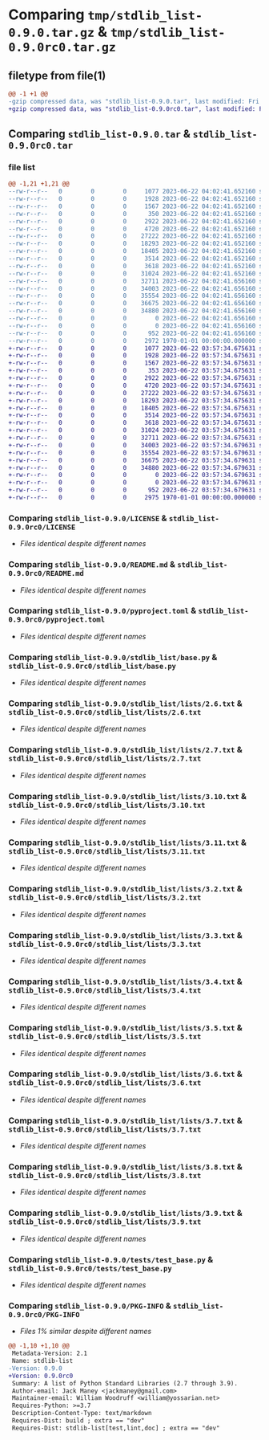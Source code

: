 # Comparing `tmp/stdlib_list-0.9.0.tar.gz` & `tmp/stdlib_list-0.9.0rc0.tar.gz`

## filetype from file(1)

```diff
@@ -1 +1 @@
-gzip compressed data, was "stdlib_list-0.9.0.tar", last modified: Fri Jan  1 00:00:00 2016, max compression
+gzip compressed data, was "stdlib_list-0.9.0rc0.tar", last modified: Fri Jan  1 00:00:00 2016, max compression
```

## Comparing `stdlib_list-0.9.0.tar` & `stdlib_list-0.9.0rc0.tar`

### file list

```diff
@@ -1,21 +1,21 @@
--rw-r--r--   0        0        0     1077 2023-06-22 04:02:41.652160 stdlib_list-0.9.0/LICENSE
--rw-r--r--   0        0        0     1928 2023-06-22 04:02:41.652160 stdlib_list-0.9.0/README.md
--rw-r--r--   0        0        0     1567 2023-06-22 04:02:41.652160 stdlib_list-0.9.0/pyproject.toml
--rw-r--r--   0        0        0      350 2023-06-22 04:02:41.652160 stdlib_list-0.9.0/stdlib_list/__init__.py
--rw-r--r--   0        0        0     2922 2023-06-22 04:02:41.652160 stdlib_list-0.9.0/stdlib_list/base.py
--rw-r--r--   0        0        0     4720 2023-06-22 04:02:41.652160 stdlib_list-0.9.0/stdlib_list/lists/2.6.txt
--rw-r--r--   0        0        0    27222 2023-06-22 04:02:41.652160 stdlib_list-0.9.0/stdlib_list/lists/2.7.txt
--rw-r--r--   0        0        0    18293 2023-06-22 04:02:41.652160 stdlib_list-0.9.0/stdlib_list/lists/3.10.txt
--rw-r--r--   0        0        0    18405 2023-06-22 04:02:41.652160 stdlib_list-0.9.0/stdlib_list/lists/3.11.txt
--rw-r--r--   0        0        0     3514 2023-06-22 04:02:41.652160 stdlib_list-0.9.0/stdlib_list/lists/3.2.txt
--rw-r--r--   0        0        0     3618 2023-06-22 04:02:41.652160 stdlib_list-0.9.0/stdlib_list/lists/3.3.txt
--rw-r--r--   0        0        0    31024 2023-06-22 04:02:41.652160 stdlib_list-0.9.0/stdlib_list/lists/3.4.txt
--rw-r--r--   0        0        0    32711 2023-06-22 04:02:41.656160 stdlib_list-0.9.0/stdlib_list/lists/3.5.txt
--rw-r--r--   0        0        0    34003 2023-06-22 04:02:41.656160 stdlib_list-0.9.0/stdlib_list/lists/3.6.txt
--rw-r--r--   0        0        0    35554 2023-06-22 04:02:41.656160 stdlib_list-0.9.0/stdlib_list/lists/3.7.txt
--rw-r--r--   0        0        0    36675 2023-06-22 04:02:41.656160 stdlib_list-0.9.0/stdlib_list/lists/3.8.txt
--rw-r--r--   0        0        0    34880 2023-06-22 04:02:41.656160 stdlib_list-0.9.0/stdlib_list/lists/3.9.txt
--rw-r--r--   0        0        0        0 2023-06-22 04:02:41.656160 stdlib_list-0.9.0/stdlib_list/py.typed
--rw-r--r--   0        0        0        0 2023-06-22 04:02:41.656160 stdlib_list-0.9.0/tests/__init__.py
--rw-r--r--   0        0        0      952 2023-06-22 04:02:41.656160 stdlib_list-0.9.0/tests/test_base.py
--rw-r--r--   0        0        0     2972 1970-01-01 00:00:00.000000 stdlib_list-0.9.0/PKG-INFO
+-rw-r--r--   0        0        0     1077 2023-06-22 03:57:34.675631 stdlib_list-0.9.0rc0/LICENSE
+-rw-r--r--   0        0        0     1928 2023-06-22 03:57:34.675631 stdlib_list-0.9.0rc0/README.md
+-rw-r--r--   0        0        0     1567 2023-06-22 03:57:34.675631 stdlib_list-0.9.0rc0/pyproject.toml
+-rw-r--r--   0        0        0      353 2023-06-22 03:57:34.675631 stdlib_list-0.9.0rc0/stdlib_list/__init__.py
+-rw-r--r--   0        0        0     2922 2023-06-22 03:57:34.675631 stdlib_list-0.9.0rc0/stdlib_list/base.py
+-rw-r--r--   0        0        0     4720 2023-06-22 03:57:34.675631 stdlib_list-0.9.0rc0/stdlib_list/lists/2.6.txt
+-rw-r--r--   0        0        0    27222 2023-06-22 03:57:34.675631 stdlib_list-0.9.0rc0/stdlib_list/lists/2.7.txt
+-rw-r--r--   0        0        0    18293 2023-06-22 03:57:34.675631 stdlib_list-0.9.0rc0/stdlib_list/lists/3.10.txt
+-rw-r--r--   0        0        0    18405 2023-06-22 03:57:34.675631 stdlib_list-0.9.0rc0/stdlib_list/lists/3.11.txt
+-rw-r--r--   0        0        0     3514 2023-06-22 03:57:34.675631 stdlib_list-0.9.0rc0/stdlib_list/lists/3.2.txt
+-rw-r--r--   0        0        0     3618 2023-06-22 03:57:34.675631 stdlib_list-0.9.0rc0/stdlib_list/lists/3.3.txt
+-rw-r--r--   0        0        0    31024 2023-06-22 03:57:34.675631 stdlib_list-0.9.0rc0/stdlib_list/lists/3.4.txt
+-rw-r--r--   0        0        0    32711 2023-06-22 03:57:34.675631 stdlib_list-0.9.0rc0/stdlib_list/lists/3.5.txt
+-rw-r--r--   0        0        0    34003 2023-06-22 03:57:34.679631 stdlib_list-0.9.0rc0/stdlib_list/lists/3.6.txt
+-rw-r--r--   0        0        0    35554 2023-06-22 03:57:34.679631 stdlib_list-0.9.0rc0/stdlib_list/lists/3.7.txt
+-rw-r--r--   0        0        0    36675 2023-06-22 03:57:34.679631 stdlib_list-0.9.0rc0/stdlib_list/lists/3.8.txt
+-rw-r--r--   0        0        0    34880 2023-06-22 03:57:34.679631 stdlib_list-0.9.0rc0/stdlib_list/lists/3.9.txt
+-rw-r--r--   0        0        0        0 2023-06-22 03:57:34.679631 stdlib_list-0.9.0rc0/stdlib_list/py.typed
+-rw-r--r--   0        0        0        0 2023-06-22 03:57:34.679631 stdlib_list-0.9.0rc0/tests/__init__.py
+-rw-r--r--   0        0        0      952 2023-06-22 03:57:34.679631 stdlib_list-0.9.0rc0/tests/test_base.py
+-rw-r--r--   0        0        0     2975 1970-01-01 00:00:00.000000 stdlib_list-0.9.0rc0/PKG-INFO
```

### Comparing `stdlib_list-0.9.0/LICENSE` & `stdlib_list-0.9.0rc0/LICENSE`

 * *Files identical despite different names*

### Comparing `stdlib_list-0.9.0/README.md` & `stdlib_list-0.9.0rc0/README.md`

 * *Files identical despite different names*

### Comparing `stdlib_list-0.9.0/pyproject.toml` & `stdlib_list-0.9.0rc0/pyproject.toml`

 * *Files identical despite different names*

### Comparing `stdlib_list-0.9.0/stdlib_list/base.py` & `stdlib_list-0.9.0rc0/stdlib_list/base.py`

 * *Files identical despite different names*

### Comparing `stdlib_list-0.9.0/stdlib_list/lists/2.6.txt` & `stdlib_list-0.9.0rc0/stdlib_list/lists/2.6.txt`

 * *Files identical despite different names*

### Comparing `stdlib_list-0.9.0/stdlib_list/lists/2.7.txt` & `stdlib_list-0.9.0rc0/stdlib_list/lists/2.7.txt`

 * *Files identical despite different names*

### Comparing `stdlib_list-0.9.0/stdlib_list/lists/3.10.txt` & `stdlib_list-0.9.0rc0/stdlib_list/lists/3.10.txt`

 * *Files identical despite different names*

### Comparing `stdlib_list-0.9.0/stdlib_list/lists/3.11.txt` & `stdlib_list-0.9.0rc0/stdlib_list/lists/3.11.txt`

 * *Files identical despite different names*

### Comparing `stdlib_list-0.9.0/stdlib_list/lists/3.2.txt` & `stdlib_list-0.9.0rc0/stdlib_list/lists/3.2.txt`

 * *Files identical despite different names*

### Comparing `stdlib_list-0.9.0/stdlib_list/lists/3.3.txt` & `stdlib_list-0.9.0rc0/stdlib_list/lists/3.3.txt`

 * *Files identical despite different names*

### Comparing `stdlib_list-0.9.0/stdlib_list/lists/3.4.txt` & `stdlib_list-0.9.0rc0/stdlib_list/lists/3.4.txt`

 * *Files identical despite different names*

### Comparing `stdlib_list-0.9.0/stdlib_list/lists/3.5.txt` & `stdlib_list-0.9.0rc0/stdlib_list/lists/3.5.txt`

 * *Files identical despite different names*

### Comparing `stdlib_list-0.9.0/stdlib_list/lists/3.6.txt` & `stdlib_list-0.9.0rc0/stdlib_list/lists/3.6.txt`

 * *Files identical despite different names*

### Comparing `stdlib_list-0.9.0/stdlib_list/lists/3.7.txt` & `stdlib_list-0.9.0rc0/stdlib_list/lists/3.7.txt`

 * *Files identical despite different names*

### Comparing `stdlib_list-0.9.0/stdlib_list/lists/3.8.txt` & `stdlib_list-0.9.0rc0/stdlib_list/lists/3.8.txt`

 * *Files identical despite different names*

### Comparing `stdlib_list-0.9.0/stdlib_list/lists/3.9.txt` & `stdlib_list-0.9.0rc0/stdlib_list/lists/3.9.txt`

 * *Files identical despite different names*

### Comparing `stdlib_list-0.9.0/tests/test_base.py` & `stdlib_list-0.9.0rc0/tests/test_base.py`

 * *Files identical despite different names*

### Comparing `stdlib_list-0.9.0/PKG-INFO` & `stdlib_list-0.9.0rc0/PKG-INFO`

 * *Files 1% similar despite different names*

```diff
@@ -1,10 +1,10 @@
 Metadata-Version: 2.1
 Name: stdlib-list
-Version: 0.9.0
+Version: 0.9.0rc0
 Summary: A list of Python Standard Libraries (2.7 through 3.9).
 Author-email: Jack Maney <jackmaney@gmail.com>
 Maintainer-email: William Woodruff <william@yossarian.net>
 Requires-Python: >=3.7
 Description-Content-Type: text/markdown
 Requires-Dist: build ; extra == "dev"
 Requires-Dist: stdlib-list[test,lint,doc] ; extra == "dev"
```

